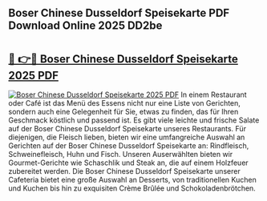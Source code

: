 ## Boser Chinese Dusseldorf Speisekarte PDF Download Online 2025 DD2be

# <h2><a href="http://gcdqp4g.nevu.top/?p=Boser+Chinese+Dusseldorf+Speisekarte">🔗 👉🔴 Boser Chinese Dusseldorf Speisekarte 2025 PDF</a></h2>

[![Boser Chinese Dusseldorf Speisekarte 2025 PDF](https://i.imgur.com/dBaPXMq.png)](http://gcdqp4g.nevu.top/?p=Boser+Chinese+Dusseldorf+Speisekarte)
In einem Restaurant oder Café ist das Menü des Essens nicht nur eine Liste von Gerichten, sondern auch eine Gelegenheit für Sie, etwas zu finden, das für Ihren Geschmack köstlich und passend ist. Es gibt viele leichte und frische Salate auf der Boser Chinese Dusseldorf Speisekarte unseres Restaurants. Für diejenigen, die Fleisch lieben, bieten wir eine umfangreiche Auswahl an Gerichten auf der Boser Chinese Dusseldorf Speisekarte an: Rindfleisch, Schweinefleisch, Huhn und Fisch. Unseren Auserwählten bieten wir Gourmet-Gerichte wie Schaschlik und Steak an, die auf einem Holzfeuer zubereitet werden. Die Boser Chinese Dusseldorf Speisekarte unserer Cafeteria bietet eine große Auswahl an Desserts, von traditionellen Kuchen und Kuchen bis hin zu exquisiten Crème Brûlée und Schokoladenbrötchen.
